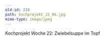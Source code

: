 ```yaml
---
old-id: 218
path: kochprojekt_22_06.jpg
mime-type: image/jpeg
---
```

Kochprojekt Woche 22:
Zwiebelsuppe im Topf
